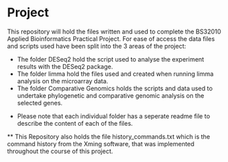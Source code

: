 Project
=======
This repository will hold the files written and used to complete the BS32010 Applied Bioinformatics Practical Project.
For ease of access the data files and scripts used have been split into the 3 areas of the project:
* The folder DESeq2 hold the script used to analyse the experiment results with the DESeq2 package.
* The folder limma hold the files used and created when running limma analysis on the microarray data.
* The folder Comparative Genomics holds the scripts and data used to undertake phylogenetic and comparative genomic analysis on the selected genes.

- Please note that each individual folder has a seperate readme file to describe the content of each of the files.

** This Repository also holds the file history_commands.txt which is the command history from the Xming software, that was implemented throughout the course of this project.
